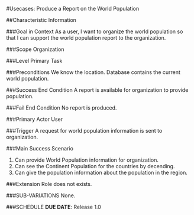 #Usecases: Produce a Report on the World Population

##Characteristic Information

###Goal in Context
As a user, I want to organize the world population so that I can support the world population report to the organization.

###Scope
Organization

###Level
Primary Task

###Preconditions
We know the location. Database contains the current world population.

###Success End Condition
A report is available for organization to provide population.

###Fail End Condition
No report is produced. 

###Primary Actor
User

###Trigger
A request for world population information is sent to organization.

###Main Success Scenario
1. Can provide World Population information for organization. 
2. Can see the Continent Population for the countries by decending. 
3. Can give the population information about the population in the region.

###Extension
Role does not exists.

###SUB-VARIATIONS
None.

###SCHEDULE
**DUE DATE**: Release 1.0